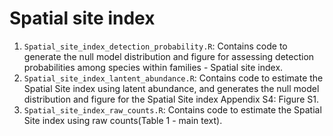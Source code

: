 # Spatial site index 
1. `Spatial_site_index_detection_probability.R`: Contains code to generate the null model distribution and figure for assessing detection probabilities among species within families - Spatial site index.
2. `Spatial_site_index_lantent_abundance.R`: Contains code to estimate the Spatial Site index using latent abundance, and generates the null model distribution and figure for the Spatial Site index Appendix S4: Figure S1.
3. `Spatial_site_index_raw_counts.R`: Contains code to estimate the Spatial Site index using raw counts(Table 1 - main text).
